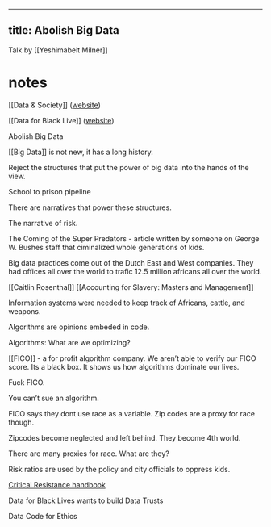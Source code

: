  ---
 title: Abolish Big Data
 ---

Talk by [[Yeshimabeit Milner]]


<a id="org5d2262d"></a>

# notes

[[Data & Society]] ([website](http://criticalresistance.org/wp-content/uploads/2012/06/CR-Abolitionist-Toolkit-online.pdf))

[[Data for Black Live]] ([website](http://d4bl.org/))

Abolish Big Data

[[Big Data]] is not new, it has a long history.

Reject the structures that put the power of big data into the hands of the view.

School to prison pipeline

There are narratives that power these structures.

The narrative of risk.

The Coming of the Super Predators - article written by someone on George W. Bushes staff that ciminalized whole generations of kids.

Big data practices come out of the Dutch East and West companies. They had offices all over the world to trafic 12.5 million africans all over the world.

[[Caitlin Rosenthal]] [[Accounting for Slavery: Masters and Management]]

Information systems were needed to keep track of Africans, cattle, and weapons.

Algorithms are opinions embeded in code.

Algorithms: What are we optimizing?

[[FICO]] - a for profit algorithm company. We aren&rsquo;t able to verify our FICO score. Its a black box. It shows us how algorithms dominate our lives.

Fuck FICO.

You can&rsquo;t sue an algorithm.

FICO says they dont use race as a variable. Zip codes are a proxy for race though.

Zipcodes become neglected and left behind. They become 4th world.

There are many proxies for race. What are they?

Risk ratios are used by the policy and city officials to oppress kids.

[Critical Resistance handbook](http://criticalresistance.org/wp-content/uploads/2012/06/CR-Abolitionist-Toolkit-online.pdf)

Data for Black Lives wants to build Data Trusts

Data Code for Ethics

